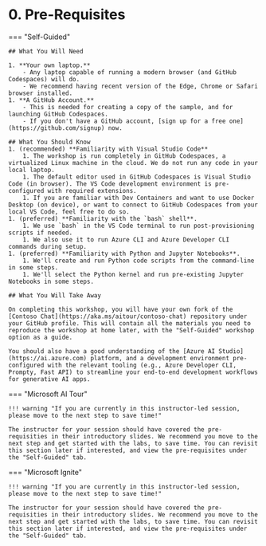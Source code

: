 # 0. Pre-Requisites

=== "Self-Guided"

    ## What You Will Need

    1. **Your own laptop.**
        - Any laptop capable of running a modern browser (and GitHub Codespaces) will do.
        - We recommend having recent version of the Edge, Chrome or Safari browser installed.
    1. **A GitHub Account.**
        - This is needed for creating a copy of the sample, and for launching GitHub Codespaces.
        - If you don't have a GitHub account, [sign up for a free one](https://github.com/signup) now.

    ## What You Should Know
    1. (recommended) **Familiarity with Visual Studio Code** 
        1. The workshop is run completely in GitHub Codespaces, a virtualized Linux machine in the cloud. We do not run any code in your local laptop.
        1. The default editor used in GitHub Codespaces is Visual Studio Code (in browser). The VS Code development environment is pre-configured with required extensions.
        1. If you are familiar with Dev Containers and want to use Docker Desktop (on device), or want to connect to GitHub Codespaces from your local VS Code, feel free to do so.
    1. (preferred) **Familiarity with the `bash` shell**.
        1. We use `bash` in the VS Code terminal to run post-provisioning scripts if needed.
        1. We also use it to run Azure CLI and Azure Developer CLI commands during setup. 
    1. (preferred) **Familiarity with Python and Jupyter Notebooks**.
        1. We'll create and run Python code scripts from the command-line in some steps.
        1. We'll select the Python kernel and run pre-existing Jupyter Notebooks in some steps.

    ## What You Will Take Away

    On completing this workshop, you will have your own fork of the [Contoso Chat](https://aka.ms/aitour/contoso-chat) repository under your GitHub profile. This will contain all the materials you need to reproduce the workshop at home later, with the "Self-Guided" workshop option as a guide.

    You should also have a good understanding of the [Azure AI Studio](https://ai.azure.com) platform, and a development environment pre-configured with the relevant tooling (e.g., Azure Developer CLI, Prompty, Fast API) to streamline your end-to-end development workflows for generative AI apps.

=== "Microsoft AI Tour"

    !!! warning "If you are currently in this instructor-led session, please move to the next step to save time!"   

    The instructor for your session should have covered the pre-requisities in their introductory slides. We recommend you move to the next step and get started with the labs, to save time. You can revisit this section later if interested, and view the pre-requisites under the "Self-Guided" tab.

=== "Microsoft Ignite"

    !!! warning "If you are currently in this instructor-led session, please move to the next step to save time!"   

    The instructor for your session should have covered the pre-requisities in their introductory slides. We recommend you move to the next step and get started with the labs, to save time. You can revisit this section later if interested, and view the pre-requisites under the "Self-Guided" tab.